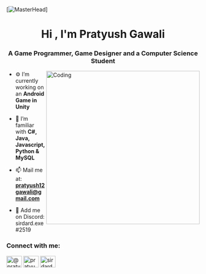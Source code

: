 [![MasterHead](https://miro.medium.com/max/1400/1*rB-3Q2k7o9qk8IyAzx-TRA.gif)]
<h1 align="center">Hi , I'm Pratyush Gawali</h1>
<h3 align="center">A Game Programmer, Game Designer and a Computer Science Student</h3>
<img align="right" alt="Coding" width="400" src="https://media.tenor.com/2uyENRmiUt0AAAAC/coding.gif">




- ⚙️ I’m currently working on an **Android Game in Unity**

- 📄 I’m familiar with **C#, Java, Javascript, Python & MySQL**

- 📫 Mail me at: **pratyush12gawali@gmail.com**

- 💬 Add me on Discord: sirdard.exe#2519

<h3 align="left">Connect with me:</h3>
<p align="left">
<a href="https://twitter.com/@pratyush_gawali" target="blank"><img align="center" src="https://raw.githubusercontent.com/rahuldkjain/github-profile-readme-generator/master/src/images/icons/Social/twitter.svg" alt="@pratyush_gawali" height="30" width="40" /></a>
<a href="https://instagram.com/pratyush.2293" target="blank"><img align="center" src="https://raw.githubusercontent.com/rahuldkjain/github-profile-readme-generator/master/src/images/icons/Social/instagram.svg" alt="pratyush.2293" height="30" width="40" /></a>
<a href="https://discord.gg/sirdard.exe#2519" target="blank"><img align="center" src="https://raw.githubusercontent.com/rahuldkjain/github-profile-readme-generator/master/src/images/icons/Social/discord.svg" alt="sirdard.exe#2519" height="30" width="40" /></a>
</p>
